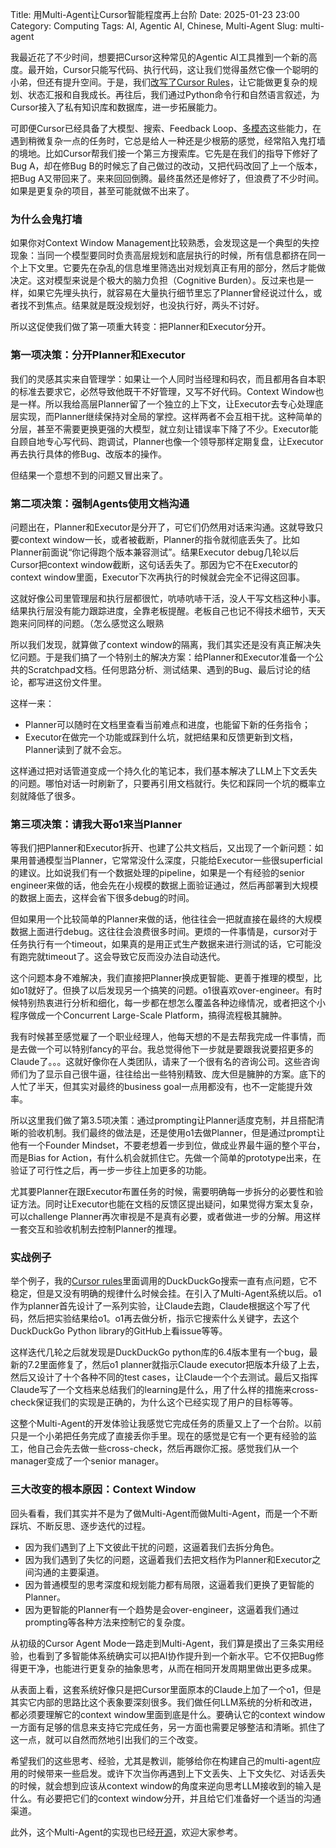 Title: 用Multi-Agent让Cursor智能程度再上台阶
Date: 2025-01-23 23:00
Category: Computing
Tags: AI, Agentic AI, Chinese, Multi-Agent
Slug: multi-agent

我最近花了不少时间，想要把Cursor这种常见的Agentic AI工具推到一个新的高度。最开始，Cursor只能写代码、执行代码，这让我们觉得虽然它像一个聪明的小弟，但还有提升空间。于是，我们[改写了Cursor Rules](/cursor-to-devin.html)，让它能做更复杂的规划、状态汇报和自我成长。再往后，我们通过Python命令行和自然语言叙述，为Cursor接入了私有知识库和数据库，进一步拓展能力。

可即便Cursor已经具备了大模型、搜索、Feedback Loop、[多模态](https://github.com/grapeot/devin.cursorrules/blob/master/tools/llm_api.py#L49)这些能力，在遇到稍微复杂一点的任务时，它总是给人一种还是少根筋的感觉，经常陷入鬼打墙的境地。比如Cursor帮我们接一个第三方搜索库。它先是在我们的指导下修好了Bug A，却在修Bug B的时候忘了自己做过的改动，又把代码改回了上一个版本，把Bug A又带回来了。来来回回倒腾。最终虽然还是修好了，但浪费了不少时间。如果是更复杂的项目，甚至可能就做不出来了。

### 为什么会鬼打墙

如果你对Context Window Management比较熟悉，会发现这是一个典型的失控现象：当同一个模型要同时负责高层规划和底层执行的时候，所有信息都挤在同一个上下文里。它要先在杂乱的信息堆里筛选出对规划真正有用的部分，然后才能做决定。这对模型来说是个极大的脑力负担（Cognitive Burden）。反过来也是一样，如果它先埋头执行，就容易在大量执行细节里忘了Planner曾经说过什么，或者找不到焦点。结果就是既没规划好，也没执行好，两头不讨好。

所以这促使我们做了第一项重大转变：把Planner和Executor分开。

### 第一项决策：分开Planner和Executor

我们的灵感其实来自管理学：如果让一个人同时当经理和码农，而且都用各自本职的标准去要求它，必然导致他既干不好管理，又写不好代码。Context Window也是一样。所以我给高层Planner留了一个独立的上下文，让Executor去专心处理底层实现，而Planner继续保持对全局的掌控。这样两者不会互相干扰。这种简单的分层，甚至不需要更换更强的大模型，就立刻让错误率下降了不少。Executor能自顾自地专心写代码、跑调试，Planner也像一个领导那样定期复盘，让Executor再去执行具体的修Bug、改版本的操作。

但结果一个意想不到的问题又冒出来了。

### 第二项决策：强制Agents使用文档沟通

问题出在，Planner和Executor是分开了，可它们仍然用对话来沟通。这就导致只要context window一长，或者被截断，Planner的指令就彻底丢失了。比如Planner前面说“你记得跑个版本兼容测试”。结果Executor debug几轮以后Cursor把context window截断，这句话丢失了。那因为它不在Executor的context window里面，Executor下次再执行的时候就会完全不记得这回事。

这就好像公司里管理层和执行层都很忙，吭哧吭哧干活，没人干写文档这种小事。结果执行层没有能力跟踪进度，全靠老板提醒。老板自己也记不得技术细节，天天跑来问同样的问题。（怎么感觉这么眼熟

所以我们发现，就算做了context window的隔离，我们其实还是没有真正解决失忆问题。于是我们搞了一个特别土的解决方案：给Planner和Executor准备一个公共的Scratchpad文档。任何思路分析、测试结果、遇到的Bug、最后讨论的结论，都写进这份文件里。

这样一来：

* Planner可以随时在文档里查看当前难点和进度，也能留下新的任务指令；
* Executor在做完一个功能或踩到什么坑，就把结果和反馈更新到文档，Planner读到了就不会忘。

这样通过把对话管道变成一个持久化的笔记本，我们基本解决了LLM上下文丢失的问题。哪怕对话一时刷新了，只要再引用文档就行。失忆和踩同一个坑的概率立刻就降低了很多。

### 第三项决策：请我大哥o1来当Planner

等我们把Planner和Executor拆开、也建了公共文档后，又出现了一个新问题：如果用普通模型当Planner，它常常没什么深度，只能给Executor一些很superficial的建议。比如说我们有一个数据处理的pipeline，如果是一个有经验的senior engineer来做的话，他会先在小规模的数据上面验证通过，然后再部署到大规模的数据上面去，这样会省下很多debug的时间。

但如果用一个比较简单的Planner来做的话，他往往会一把就直接在最终的大规模数据上面进行debug。这往往会浪费很多时间。更烦的一件事情是，cursor对于任务执行有一个timeout，如果真的是用正式生产数据来进行测试的话，它可能没有跑完就timeout了。这会导致它反而没办法自动迭代。

这个问题本身不难解决，我们直接把Planner换成更智能、更善于推理的模型，比如o1就好了。但换了以后发现另一个搞笑的问题。o1很喜欢over-engineer。有时候特别热衷进行分析和细化，每一步都在想怎么覆盖各种边缘情况，或者把这个小程序做成一个Concurrent Large-Scale Platform，搞得流程极其臃肿。

我有时候甚至感觉雇了一个职业经理人，他每天想的不是去帮我完成一件事情，而是去做一个可以特别fancy的平台。我总觉得他下一步就是要跟我说要招更多的Claude了。。。这就好像你在人类团队，请来了一个很有名的咨询公司。这些咨询师们为了显示自己很牛逼，往往给出一些特别精致、庞大但是臃肿的方案。底下的人忙了半天，但其实对最终的business goal一点用都没有，也不一定能提升效率。

所以这里我们做了第3.5项决策：通过prompting让Planner适度克制，并且搭配清晰的验收机制。我们最终的做法是，还是使用o1去做Planner，但是通过prompt让他有一个Founder Mindset，不要老想着一步到位，做成业界最牛逼的整个平台，而是Bias for Action，有什么机会就抓住它。先做一个简单的prototype出来，在验证了可行性之后，再一步一步往上加更多的功能。

尤其要Planner在跟Executor布置任务的时候，需要明确每一步拆分的必要性和验证方法。同时让Executor也能在文档的反馈区提出疑问，如果觉得方案太复杂，可以challenge Planner再次审视是不是真有必要，或者做进一步的分解。用这样一套交互和验收机制去控制Planner的推理。

### 实战例子

举个例子，我的[Cursor rules](https://github.com/grapeot/devin.cursorrules)里面调用的DuckDuckGo搜索一直有点问题，它不稳定，但是又没有明确的规律什么时候会挂。在引入了Multi-Agent系统以后。o1作为planner首先设计了一系列实验，让Claude去跑，Claude根据这个写了代码，然后把实验结果给o1。o1再去做分析，指示它搜索什么关键字，去这个DuckDuckGo Python library的GitHub上看issue等等。

这样迭代几轮之后就发现是DuckDuckGo python库的6.4版本里有一个bug，最新的7.2里面修复了，然后o1 planner就指示Claude executor把版本升级了上去，然后又设计了十个各种不同的test cases，让Claude一个个去测试。最后又指挥Claude写了一个文档来总结我们的learning是什么，用了什么样的措施来cross-check保证我们的实现是正确的，为什么这个已经实现了用户的目标等等。

这整个Multi-Agent的开发体验让我感觉它完成任务的质量又上了一个台阶。以前只是一个小弟把任务完成了直接丢你手里。现在的感觉是它有一个更有经验的监工，他自己会先去做一些cross-check，然后再跟你汇报。感觉我们从一个manager变成了一个senior manager。

### 三大改变的根本原因：Context Window

回头看看，我们其实并不是为了做Multi-Agent而做Multi-Agent，而是一个不断踩坑、不断反思、逐步迭代的过程。

* 因为我们遇到了上下文彼此干扰的问题，这逼着我们去拆分角色。
* 因为我们遇到了失忆的问题，这逼着我们去把文档作为Planner和Executor之间沟通的主要渠道。
* 因为普通模型的思考深度和规划能力都有局限，这逼着我们更换了更智能的Planner。
* 因为更智能的Planner有一个趋势是会over-engineer，这逼着我们通过prompting等各种方法来控制它的复杂度。

从初级的Cursor Agent Mode一路走到Multi-Agent，我们算是摸出了三条实用经验，也看到了多智能体系统确实可以把AI协作提升到一个新水平。它不仅把Bug修得更干净，也能进行更复杂的抽象思考，从而在相同开发周期里做出更多成果。

从表面上看，这套系统好像只是把Cursor里面原本的Claude上加了一个o1，但是其实它内部的思路比这个表象要深刻很多。我们做任何LLM系统的分析和改进，都必须要理解它的context window里面到底是什么。要确认它的context window一方面有足够的信息来支持它完成任务，另一方面也需要足够整洁和清晰。抓住了这一点，就可以自然而然地引出我们的三个改变。

希望我们的这些思考、经验，尤其是教训，能够给你在构建自己的multi-agent应用的时候带来一些启发。或许下次当你再遇到上下文丢失、上下文失忆、对话丢失的时候，就会想到应该从context window的角度来逆向思考LLM接收到的输入是什么。有必要把它们的context window分开，并且给它们准备好一个适当的沟通渠道。

此外，这个Multi-Agent的实现也已经[开源](https://github.com/grapeot/devin.cursorrules/tree/multi-agent)，欢迎大家参考。

<script async data-uid="65448d4615" src="https://yage.kit.com/65448d4615/index.js"></script>